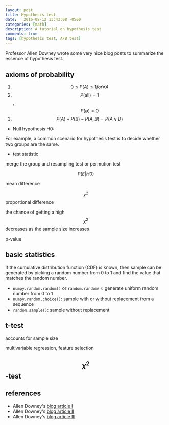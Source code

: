 ```yaml
---
layout: post
title: Hypothesis test
date:   2016-08-12 13:43:08 -0500
categories: [math]
description: A tutorial on hypothesis test
comments: true
tags: [hypothesis test, A/B test]
---
```


Professor Allen Downey wrote some very nice blog posts to summarize the 
essence of hypothesis test. 

## axioms of probability

1. $$0\le P(A)\le 1 for \forall A$$
1. $$P(\text{all})=1$$, $$P(\emptyset)=0$$
1. $$P(A)+P(B)-P(A,B) = P(A\lor B)$$

* Null hypothesis H0: 

For example, a common scenario for hypothesis test is to decide whether two groups are the same.

* test statistic

merge the group and resampling test or permution test

$$P(E|H0)$$

mean difference

$$\chi^2$$ proportional difference

the chance of getting a high $$\chi^2$$ decreases as the sample size increases

p-value

## basic statistics

If the cumulative distribution function (CDF) is known, then sample can be generated by picking a random number from 0 to 1 and find the value that matches the random number.

* `numpy.random.random()` or `random.random()`: generate uniform random number from 0 to 1
* `numpy.random.choice()`: sample with or without replacement from a sequence
* `random.sample()`: sample without replacement

## t-test

accounts for sample size

multivariable regression, feature selection

## $$\chi^2$$-test

## references
* Allen Downey's [blog article I](http://allendowney.blogspot.com/2011/05/there-is-only-one-test.html) 
* Allen Downey's [blog article II](http://allendowney.blogspot.com/2011/06/more-hypotheses-less-trivia.html)
* Allen Downey's [blog article III](http://allendowney.blogspot.com/2016/06/there-is-still-only-one-test.html)
